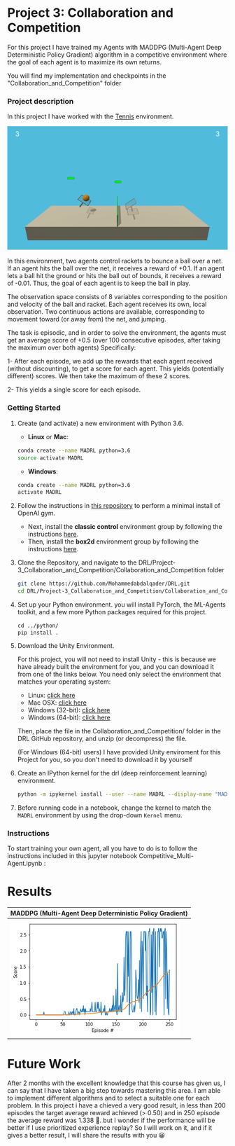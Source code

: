 [//]: # (Image References)

[trained_agents]: Collaboration_and_Competition/images/trained_agents.gif "TA"
[result]: Collaboration_and_Competition/images/maddpg.png "MADDPG"


# Project 3: Collaboration and Competition

For this project I have trained my Agents with MADDPG (Multi-Agent Deep Deterministic Policy Gradient) algorithm in a competitive environment where the goal of each agent is to maximize its own returns.

You will find my implementation and checkpoints in the "Collaboration_and_Competition" folder

### Project description
In this project I have worked with the [Tennis](https://github.com/Unity-Technologies/ml-agents/blob/master/docs/Learning-Environment-Examples.md#tennis) environment.

![TA][trained_agents]

In this environment, two agents control rackets to bounce a ball over a net. If an agent hits the ball over the net, it receives a reward of +0.1. If an agent lets a ball hit the ground or hits the ball out of bounds, it receives a reward of -0.01. Thus, the goal of each agent is to keep the ball in play.

The observation space consists of 8 variables corresponding to the position and velocity of the ball and racket. Each agent receives its own, local observation. Two continuous actions are available, corresponding to movement toward (or away from) the net, and jumping.

The task is episodic, and in order to solve the environment, the agents must get an average score of +0.5 (over 100 consecutive episodes, after taking the maximum over both agents) Specifically:

1- After each episode, we add up the rewards that each agent received (without discounting), to get a score for each agent. This yields (potentially different) scores. We then take the maximum of these 2 scores.

2- This yields a single score for each episode.


### Getting Started

1. Create (and activate) a new environment with Python 3.6.

	- __Linux__ or __Mac__: 
	```bash
	conda create --name MADRL python=3.6
	source activate MADRL
	```
	- __Windows__: 
	```bash
	conda create --name MADRL python=3.6 
	activate MADRL
	```
	
2. Follow the instructions in [this repository](https://github.com/openai/gym) to perform a minimal install of OpenAI gym.  
	- Next, install the **classic control** environment group by following the instructions [here](https://github.com/openai/gym#classic-control).
	- Then, install the **box2d** environment group by following the instructions [here](https://github.com/openai/gym#box2d).
	
3. Clone the Repository, and navigate to the DRL/Project-3_Collaboration_and_Competition/Collaboration_and_Competition  folder
    ```bash
    git clone https://github.com/Mohammedabdalqader/DRL.git
    cd DRL/Project-3_Collaboration_and_Competition/Collaboration_and_Competition
    ```
4. Set up your Python environment. 
    you will install PyTorch, the ML-Agents toolkit, and a few more Python packages required for this project.
    ```
    cd ../python/
    pip install .
    ```

5. Download the Unity Environment.

    For this project, you will not need to install Unity - this is because we have already built the environment for you, and you can  download it from one of the links below. You need only select the environment that matches your operating system:
	
    
	* Linux: [click here](https://s3-us-west-1.amazonaws.com/udacity-drlnd/P3/Tennis/Tennis_Linux.zip)
	* Mac OSX: [click here](https://s3-us-west-1.amazonaws.com/udacity-drlnd/P3/Tennis/Tennis.app.zip)
	* Windows (32-bit): [click here](https://s3-us-west-1.amazonaws.com/udacity-drlnd/P3/Tennis/Tennis_Windows_x86.zip)
	* Windows (64-bit): [click here](https://s3-us-west-1.amazonaws.com/udacity-drlnd/P3/Tennis/Tennis_Windows_x86_64.zip)
		

		
    Then, place the file in the Collaboration_and_Competition/ folder in the DRL GitHub repository, and unzip (or decompress) the file.
		
    (For Windows (64-bit) users) I have provided Unity enviroment for this Project for you, so you don't need to download it by yourself 


6. Create an IPython kernel for the drl (deep reinforcement learning) environment.
    ```bash
    python -m ipykernel install --user --name MADRL --display-name "MADRL"
    ```

7. Before running code in a notebook, change the kernel to match the `MADRL` environment by using the drop-down `Kernel` menu. 


### Instructions

To start training your own agent, all you have to do is to follow the instructions included in this jupyter notebook Competitive_Multi-Agent.ipynb :

# Results
| MADDPG (Multi-Agent Deep Deterministic Policy Gradient)|
| ---------- |
|![MADDPG][result]|

# Future Work

After 2 months with the excellent knowledge that this course has given us, I can say that I have taken a big step towards mastering this area. I am able to implement different algorithms and to select a suitable one for each problem.
In this project i have a chieved a very good result, in less than 200 episodes the target average reward achieved (> 0.50) and in 250 episode the average reward was 1.338 :muscle:. but I wonder if the performance will be better if I use prioritized experience replay? So I will work on it, and if it gives a better result, I will share the results with you :grinning:
